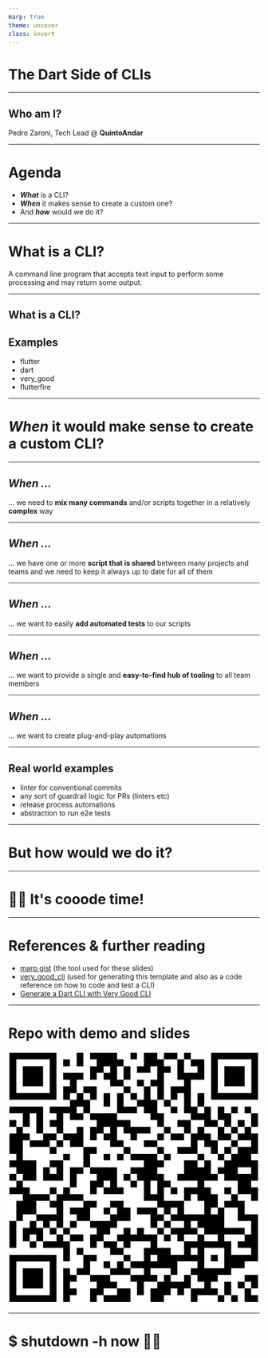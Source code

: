 ```yaml
---
marp: true
theme: uncover
class: invert
---
```


# The **Dart** Side of CLIs

---

## Who am I?

Pedro Zaroni,
Tech Lead @ **QuintoAndar**

---

# Agenda

- ***What*** is a CLI?
- ***When*** it makes sense to create a custom one?
- And ***how*** would we do it?

---

# What is a **CLI**?

A command line program that accepts text input to perform some processing and may return some output.

---

## What is a **CLI**?

## Examples

- flutter
- dart
- very_good
- flutterfire

---

# ***When*** it would make sense to create a custom CLI?

---

## ***When ...***

... we need to **mix many commands** and/or scripts together in a relatively **complex** way

---

## ***When ...***

... we have one or more **script that is shared** between many projects and teams and we need to keep it always up to date for all of them

---

## ***When ...***

... we want to easily **add automated tests** to our scripts

---
## ***When ...***

... we want to provide a single and **easy-to-find hub of tooling** to all team members

---
## ***When ...***

... we want to create plug-and-play automations


---

## Real world examples

- linter for conventional commits
- any sort of guardrail logic for PRs (linters etc)
- release process automations
- abstraction to run e2e tests

---

# But **how** would we do it?

---

# 👩‍💻 It's **cooode** time!

---

# References & further reading

- [marp gist][1] (the tool used for these slides)
- [very_good_cli][2] (used for generating this template and also as a code reference on how to code and test a CLI)
- [Generate a Dart CLI with Very Good CLI][3]

---

# Repo with demo and slides


![width:400px height:400px](assets/repo_qr_code.png)

---

# $ shutdown -h now 👋🤖

[1]: https://gist.github.com/yhatt/a7d33a306a87ff634df7bb96aab058b5
[2]: https://github.com/VeryGoodOpenSource/very_good_cli
[3]: https://verygood.ventures/blog/generate-command-line-application-cli
